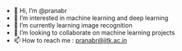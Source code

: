 - 👋 Hi, I’m @pranabr
- 👀 I’m interested in machine learning and deep learning
- 🌱 I’m currently learning image recognition
- 💞️ I’m looking to collaborate on machine learning projects
- 📫 How to reach me : pranabr@iitk.ac.in

<!---
pranabr/pranabr is a ✨ special ✨ repository because its `README.md` (this file) appears on your GitHub profile.
You can click the Preview link to take a look at your changes.
--->
